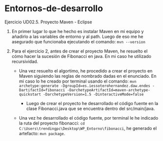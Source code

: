 # Entornos-de-desarrollo
Ejercicio UD02.5. Proyecto Maven - Eclipse

1. En primer lugar lo que he hecho es instalar Maven en mi equipo y añadirlo a las variables de entorno y al path. Luego de eso me he asegurado que funcionaba ejecutando el comando: `mvn --version`


2. Para el ejercicio 2, antes de crear el proyecto Maven, he resuelto el cómo hacer la sucesión de Fibonacci en java. En mi caso he utilizado recursividad.
	- Una vez resuelto el algortimo, he procedido a crear el proyecto en Maven siguiendo las reglas de nombrado dadas en el enunciado. En mi caso lo he creado por terminal usando el comando:
			`mvn archetype:generate -DgroupId=es.iessoterohernandez.daw.endes -DartifactId=fibonacci -DarchetypeArtifactId=maven-archetype-quickstart -DarchetypeVersion=1.5 -DinteractiveMode=false`
		- Luego de crear el proyecto he desarrollado el código fuente en la clase Fibonacci.java que se encuentra dentro del src/main/java.

	- Una vez he desarrollado el código fuente, por terminal le he indicado la ruta del proyecto fibonacci: `cd C:\Users\trendingpc\Desktop\WP_Entorno\fibonacci`, he generado el artefacto: `mvn package`.



